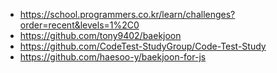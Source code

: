 - <https://school.programmers.co.kr/learn/challenges?order=recent&levels=1%2C0>
- <https://github.com/tony9402/baekjoon> 
- <https://github.com/CodeTest-StudyGroup/Code-Test-Study>
- <https://github.com/haesoo-y/baekjoon-for-js> 
